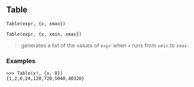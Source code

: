 ## Table

```
Table(expr, {x, xmax})
```

```
Table(expr, {x, xmin, xmax})
```

> generates a list of the values of `expr` when `x` runs from `xmin` to `xmax`.
  
 
### Examples
```
>>> Table(x!, {x, 8})
{1,2,6,24,120,720,5040,40320}
```
